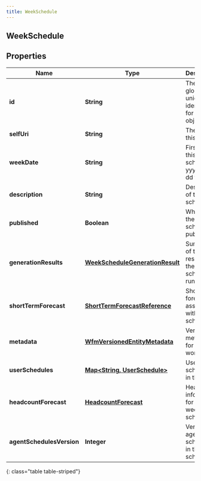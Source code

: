 ```yaml
---
title: WeekSchedule
---
```


## WeekSchedule

## Properties

| Name                      | Type                                                                                     | Description                                          | Notes      |
| ------------------------- | ---------------------------------------------------------------------------------------- | ---------------------------------------------------- | ---------- |
| **id**                    | <!----><!---->**String**<!---->                                                          | The globally unique identifier for the object.       | [optional] |
| **selfUri**               | <!----><!---->**String**<!---->                                                          | The URI for this object                              | [optional] |
| **weekDate**              | <!----><!---->**String**<!---->                                                          | First day of this week schedule in yyyy-MM-dd format | [optional] |
| **description**           | <!----><!---->**String**<!---->                                                          | Description of the week schedule                     | [optional] |
| **published**             | <!----><!---->**Boolean**<!---->                                                         | Whether the week schedule is published               | [optional] |
| **generationResults**     | <!----><!---->[**WeekScheduleGenerationResult**](WeekScheduleGenerationResult.md)<!----> | Summary of the results from the schedule run         | [optional] |
| **shortTermForecast**     | <!----><!---->[**ShortTermForecastReference**](ShortTermForecastReference.md)<!---->     | Short term forecast associated with this schedule    | [optional] |
| **metadata**              | <!----><!---->[**WfmVersionedEntityMetadata**](WfmVersionedEntityMetadata.md)<!---->     | Version metadata for this work plan                  | [optional] |
| **userSchedules**         | <!----><!---->[**Map&lt;String, UserSchedule&gt;**](UserSchedule.md)<!---->              | User schedules in the week                           | [optional] |
| **headcountForecast**     | <!----><!---->[**HeadcountForecast**](HeadcountForecast.md)<!---->                       | Headcount information for the week schedule          | [optional] |
| **agentSchedulesVersion** | <!----><!---->**Integer**<!---->                                                         | Version of agent schedules in the week schedule      | [optional] |

{: class="table table-striped"}
